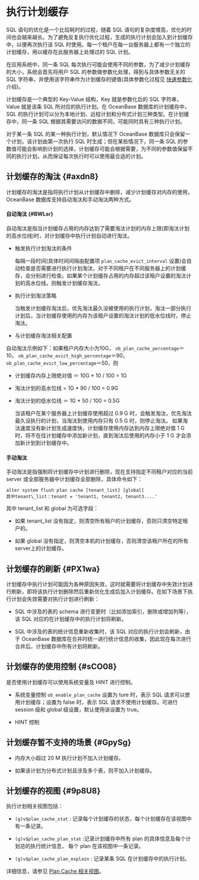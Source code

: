 执行计划缓存 
===========================



SQL 语句的优化是一个比较耗时的过程，随着 SQL 语句的复杂度增高，优化的时间也会越来越长。为了避免反复执行优化过程，生成的执行计划会加入到计划缓存中，以便再次执行该 SQL 时使用。每一个租户在每一台服务器上都有一个独立的计划缓存，用以缓存在此服务器上处理过的 SQL 计划。

在应用系统中，同一条 SQL 每次执行可能会使用不同的参数，为了减少计划缓存的大小，系统会首先将用户 SQL 的参数做参数化处理，得到与具体参数无关的 SQL 字符串，并使用该字符串作为计划缓存的键值(具体参数化过程见 [快速参数化]()介绍)。

计划缓存是一个典型的 Key-Value 结构，Key 就是参数化后的 SQL 字符串，Value 就是该条 SQL 所对应的执行计划。在 OceanBase 数据库的计划缓存中，SQL 的执行计划可以分为本地计划、远程计划和分布式计划三种类型。在计划缓存中，同一条 SQL 根据其需要访问的数据不同，可能同时具有三种执行计划。

对于某一条 SQL 的某一种执行计划，默认情况下 OceanBase 数据库只会保留一个计划，该计划由第一次执行 SQL 时生成；但在某些情况下，同一条 SQL 的参数值可能会影响到计划的选择，计划缓存可能会根据需要，为不同的参数值保留不同的执行计划，从而保证每次执行时可以使用最合适的计划。

计划缓存的淘汰 {#axdn8}
----------------

计划缓存的淘汰是指将执行计划从计划缓存中删除，减少计划缓存对内存的使用，OceanBase 数据库支持自动淘汰和手动淘汰两种方式。

#### 自动淘汰 {#BWLsr}

自动淘汰是指当计划缓存占用的内存达到了需要淘汰计划的内存上限(即淘汰计划的高水位线)时，对计划缓存中执行计划自动进行淘汰。

* 触发执行计划淘汰的条件

  每隔一段时间(具体时间间隔由配置项 `plan_cache_evict_interval` 设置)会自动检查是否需要进行执行计划淘汰，对于不同租户在不同服务器上的计划缓存，会分别进行检查。如果某个计划缓存占用的内存超过该租户设置的淘汰计划的高水位线，则触发计划缓存淘汰。
  




<!-- -->

* 执行计划淘汰策略

  当触发计划缓存淘汰后，优先淘汰最久没被使用的执行计划，淘汰一部分执行计划后，当计划缓存使用的内存为该租户设置的淘汰计划的低水位线时，停止淘汰。
  




<!-- -->

* 与计划缓存淘汰相关配置

  




<!-- -->



自动淘汰示例如下：如果租户内存大小为10G， `ob_plan_cache_percentage`＝10， `ob_plan_cache_evict_high_percentage`＝90， `ob_plan_cache_evict_low_percentage`＝50，则

* 计划缓存内存上限绝对值 ＝ 10G \* 10 / 100 = 1G

  

* 淘汰计划的高水位线 = 1G \* 90 / 100 = 0.9G

  

* 淘汰计划的低水位线 ＝ 1G \* 50 / 100 = 0.5G

  当该租户在某个服务器上计划缓存使用超过 0.9 G 时，会触发淘汰，优先淘汰最久没执行的计划，当淘汰到使用内存只有 0.5 G 时，则停止淘汰。 如果淘汰速度没有新计划生成速度快，计划缓存使用内存达到内存上限绝对值 1 G 时，将不在往计划缓存中添加新计划，直到淘汰后使用的内存小于 1 G 才会添加新计划到计划缓存中。
  




#### 手动淘汰 

手动淘汰是指强制将计划缓存中计划进行删除，现在支持指定不同租户对应的当前 server 或全部服务器中计划缓存全部删除，具体命令如下：

    alter system flush plan cache [tenant_list] [global]
    其中tenant\_list：tenant = 'tenant1, tenant2, tenant3....'



其中 tenant_list 和 global 为可选字段： 

* 如果 tenant_list 没有指定，则清空所有租户的计划缓存，否则只清空特定租户的。

  

* 如果 global 没有指定，则清空本机的计划缓存，否则清空该租户所在的所有 server上的计划缓存。

  




计划缓存的刷新 {#PX1wa}
----------------

计划缓存中执行计划可能因为各种原因失效，这时就需要将计划缓存中失效计划进行刷新，即将该执行计划删除然后重新优化生成后加入计划缓存。在如下场景下执行计划会失效需要对执行计划进行刷新：

* SQL 中涉及的表的 schema 进行变更时（比如添加索引，删除或增加列等），该 SQL 对应的在计划缓存中的执行计划将刷新。

  




<!-- -->

* SQL 中涉及的表的统计信息重新收集时，该 SQL 对应的执行计划会刷新，由于 OceanBase 数据库在合并时统一进行统计信息的收集，因此现在每次进行合并后，计划缓存中所有计划将刷新。

  






计划缓存的使用控制 {#sCO08}
------------------

是否使用计划缓存可以使用系统变量及 HINT 进行控制。

* 系统变量控制 `ob_enable_plan_cache` 设置为 ture 时，表示 SQL 请求可以使用计划缓存；设置为 false 时，表示 SQL 请求不使用计划缓存。可进行 session 级和 global 级设置，默认使用该设置为 true。

  

* HINT 控制

  




<!-- -->



计划缓存暂不支持的场景 {#GpySg}
--------------------

* 内存大小超过 20 M 执行计划不加入计划缓存。

  

* 如果该计划为分布式计划且涉及多个表，则不加入计划缓存。

  




计划缓存的视图 {#9p8U8}
----------------

执行计划相关视图包括：

* `(g)v$plan_cache_stat` : 记录每个计划缓存的状态，每个计划缓存在该视图中有一条记录。

  




<!-- -->

* `(g)v$plan_cache_plan_stat` :记录计划缓存中所有 plan 的具体信息及每个计划总的执行统计信息， 每个 plan 在该视图中一条记录。

  




<!-- -->

* `(g)v$plan_cache_plan_explain` : 记录某条 SQL 在计划缓存中的执行计划。

  




详细信息，请参见 [Plan Cache 相关视图]()。



